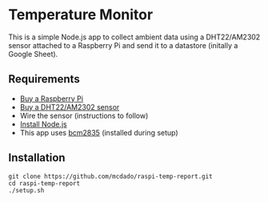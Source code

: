 # Temperature Monitor

This is a simple Node.js app to collect ambient data using a DHT22/AM2302 sensor attached to
a Raspberry Pi and send it to a datastore (initally a Google Sheet).

## Requirements

- [Buy a Raspberry Pi](https://www.raspberrypi.org/products/)
- [Buy a DHT22/AM2302 sensor](http://amzn.eu/cd9SmgL)
- Wire the sensor (instructions to follow)
- [Install Node.js](https://github.com/nodesource/distributions#installation-instructions)
- This app uses [bcm2835](http://www.airspayce.com/mikem/bcm2835/) (installed during setup)

## Installation
```
git clone https://github.com/mcdado/raspi-temp-report.git
cd raspi-temp-report
./setup.sh
```

